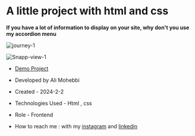 # A little project with html and css

**If you have a lot of information to display on your site, why don't you use my accordion menu**

![journey-1](https://github.com/Ali-Mohebbi-Developer/journey/assets/126477170/d3fca771-444b-4265-921d-6ddff57fd96b)

![Snapp-view-1](https://github.com/Ali-Mohebbi-Developer/Snapp-Project/assets/126477170/9772d579-7c65-4428-85c5-1168ef452d1a)

- [Demo Project](https://ali-mohebbi-developer.github.io/journey/)

- Developed by Ali Mohebbi

- Created - 2024-2-2

- Technologies Used - Html , css 

- Role - Frontend

- How to reach me : with my [instagram](https://www.instagram.com/Ali_Mohebbi_Developer) and [linkedin](https://www.linkedin.com/in/ali-mohebbi-7165b7265/)
